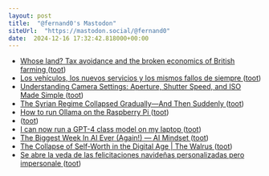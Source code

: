 ```yaml
---
layout: post
title:  "@fernand0's Mastodon"
siteUrl:  "https://mastodon.social/@fernand0"
date:  2024-12-16 17:32:42.818000+00:00
---
```

*  [Whose land? Tax avoidance and the broken economics of British farming ](https://yorkshirebylines.co.uk/news/home-affairs/whose-land-tax-avoidance-and-the-broken-economics-of-british-farming) ([toot](https://mastodon.social/@fernand0/113663696097503171))
*  [Los vehículos, los nuevos servicios y los mismos fallos de siempre ](http://fernand0.github.io//ataques-vehiculos-conectados) ([toot](https://mastodon.social/@fernand0/113663528416581991))
*  [Understanding Camera Settings: Aperture, Shutter Speed, and ISO Made Simple ](https://gadgetsinfoworld.wordpress.com/2024/12/09/understanding-camera-settings-aperture-shutter-speed-and-iso-made-simple) ([toot](https://mastodon.social/@fernand0/113663469618659510))
*  [The Syrian Regime Collapsed Gradually—And Then Suddenly ](https://www.theatlantic.com/international/archive/2024/12/sudden-collapse-bashar-assad/680917) ([toot](https://mastodon.social/@fernand0/113663165533567409))
*  [How to run Ollama on the Raspberry Pi ](https://pimylifeup.com/raspberry-pi-ollama) ([toot](https://mastodon.social/@fernand0/113662524693490917))
*  [ ](https://mastodon.social/@joseli) ([toot](https://mastodon.social/@fernand0/113662305732169746))
*  [I can now run a GPT-4 class model on my laptop ](https://simonwillison.net/2024/Dec/9/llama-33-70b) ([toot](https://mastodon.social/@fernand0/113662264121450679))
*  [The Biggest Week In AI Ever (Again!) — AI Mindset ](https://www.ai-mindset.ai/ai-mindset-newsletter/the-biggest-week-in-ai-ever-agai) ([toot](https://mastodon.social/@fernand0/113662094940169461))
*  [The Collapse of Self-Worth in the Digital Age \| The Walrus ](https://thewalrus.ca/collapse-of-self-worth-in-the-digital-age) ([toot](https://mastodon.social/@fernand0/113661769094125895))
*  [Se abre la veda de las felicitaciones navideñas personalizadas pero impersonale ](https://mastodon.social/@fernand0/113661503474943670) ([toot](https://mastodon.social/@fernand0/113661503474943670))

